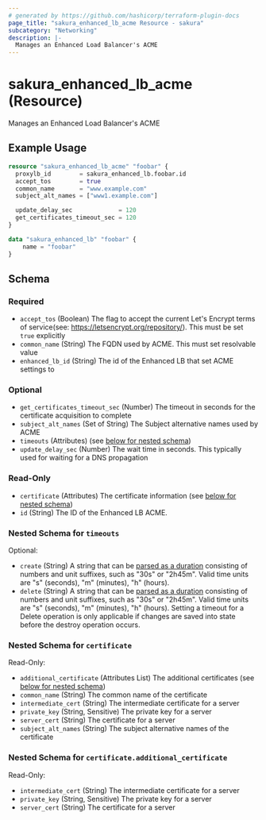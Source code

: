 ```yaml
---
# generated by https://github.com/hashicorp/terraform-plugin-docs
page_title: "sakura_enhanced_lb_acme Resource - sakura"
subcategory: "Networking"
description: |-
  Manages an Enhanced Load Balancer's ACME
---
```


# sakura_enhanced_lb_acme (Resource)

Manages an Enhanced Load Balancer's ACME

## Example Usage

```terraform
resource "sakura_enhanced_lb_acme" "foobar" {
  proxylb_id        = sakura_enhanced_lb.foobar.id
  accept_tos        = true
  common_name       = "www.example.com"
  subject_alt_names = ["www1.example.com"]

  update_delay_sec             = 120
  get_certificates_timeout_sec = 120
}

data "sakura_enhanced_lb" "foobar" {
    name = "foobar"
}
```

<!-- schema generated by tfplugindocs -->
## Schema

### Required

- `accept_tos` (Boolean) The flag to accept the current Let's Encrypt terms of service(see: https://letsencrypt.org/repository/). This must be set `true` explicitly
- `common_name` (String) The FQDN used by ACME. This must set resolvable value
- `enhanced_lb_id` (String) The id of the Enhanced LB that set ACME settings to

### Optional

- `get_certificates_timeout_sec` (Number) The timeout in seconds for the certificate acquisition to complete
- `subject_alt_names` (Set of String) The Subject alternative names used by ACME
- `timeouts` (Attributes) (see [below for nested schema](#nestedatt--timeouts))
- `update_delay_sec` (Number) The wait time in seconds. This typically used for waiting for a DNS propagation

### Read-Only

- `certificate` (Attributes) The certificate information (see [below for nested schema](#nestedatt--certificate))
- `id` (String) The ID of the Enhanced LB ACME.

<a id="nestedatt--timeouts"></a>
### Nested Schema for `timeouts`

Optional:

- `create` (String) A string that can be [parsed as a duration](https://pkg.go.dev/time#ParseDuration) consisting of numbers and unit suffixes, such as "30s" or "2h45m". Valid time units are "s" (seconds), "m" (minutes), "h" (hours).
- `delete` (String) A string that can be [parsed as a duration](https://pkg.go.dev/time#ParseDuration) consisting of numbers and unit suffixes, such as "30s" or "2h45m". Valid time units are "s" (seconds), "m" (minutes), "h" (hours). Setting a timeout for a Delete operation is only applicable if changes are saved into state before the destroy operation occurs.


<a id="nestedatt--certificate"></a>
### Nested Schema for `certificate`

Read-Only:

- `additional_certificate` (Attributes List) The additional certificates (see [below for nested schema](#nestedatt--certificate--additional_certificate))
- `common_name` (String) The common name of the certificate
- `intermediate_cert` (String) The intermediate certificate for a server
- `private_key` (String, Sensitive) The private key for a server
- `server_cert` (String) The certificate for a server
- `subject_alt_names` (String) The subject alternative names of the certificate

<a id="nestedatt--certificate--additional_certificate"></a>
### Nested Schema for `certificate.additional_certificate`

Read-Only:

- `intermediate_cert` (String) The intermediate certificate for a server
- `private_key` (String, Sensitive) The private key for a server
- `server_cert` (String) The certificate for a server
